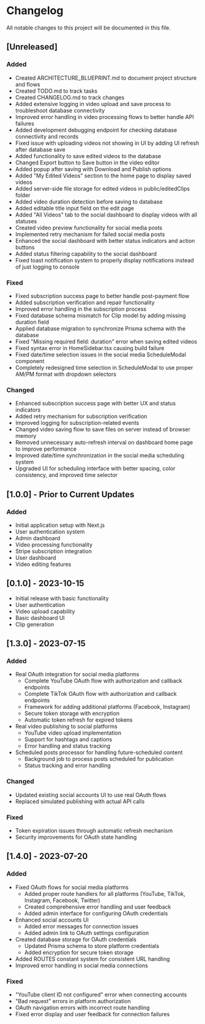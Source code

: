 # Changelog

All notable changes to this project will be documented in this file.

## [Unreleased]

### Added
- Created ARCHITECTURE_BLUEPRINT.md to document project structure and flows
- Created TODO.md to track tasks
- Created CHANGELOG.md to track changes
- Added extensive logging in video upload and save process to troubleshoot database connectivity
- Improved error handling in video processing flows to better handle API failures
- Added development debugging endpoint for checking database connectivity and records
- Fixed issue with uploading videos not showing in UI by adding UI refresh after database save
- Added functionality to save edited videos to the database
- Changed Export button to Save button in the video editor
- Added popup after saving with Download and Publish options
- Added "My Edited Videos" section to the home page to display saved videos
- Added server-side file storage for edited videos in public/editedClips folder
- Added video duration detection before saving to database
- Added editable title input field on the edit page
- Added "All Videos" tab to the social dashboard to display videos with all statuses
- Created video preview functionality for social media posts
- Implemented retry mechanism for failed social media posts
- Enhanced the social dashboard with better status indicators and action buttons
- Added status filtering capability to the social dashboard
- Fixed toast notification system to properly display notifications instead of just logging to console

### Fixed
- Fixed subscription success page to better handle post-payment flow
- Added subscription verification and repair functionality
- Improved error handling in the subscription process
- Fixed database schema mismatch for Clip model by adding missing duration field
- Applied database migration to synchronize Prisma schema with the database
- Fixed "Missing required field: duration" error when saving edited videos
- Fixed syntax error in HomeSidebar.tsx causing build failure
- Fixed date/time selection issues in the social media ScheduleModal component
- Completely redesigned time selection in ScheduleModal to use proper AM/PM format with dropdown selectors

### Changed
- Enhanced subscription success page with better UX and status indicators
- Added retry mechanism for subscription verification
- Improved logging for subscription-related events
- Changed video saving flow to save files on server instead of browser memory
- Removed unnecessary auto-refresh interval on dashboard home page to improve performance
- Improved date/time synchronization in the social media scheduling system
- Upgraded UI for scheduling interface with better spacing, color consistency, and improved time selector

## [1.0.0] - Prior to Current Updates

### Added
- Initial application setup with Next.js
- User authentication system
- Admin dashboard
- Video processing functionality
- Stripe subscription integration
- User dashboard
- Video editing features 

## [0.1.0] - 2023-10-15
- Initial release with basic functionality
- User authentication
- Video upload capability
- Basic dashboard UI
- Clip generation 

## [1.3.0] - 2023-07-15

### Added
- Real OAuth integration for social media platforms
  - Complete YouTube OAuth flow with authorization and callback endpoints
  - Complete TikTok OAuth flow with authorization and callback endpoints
  - Framework for adding additional platforms (Facebook, Instagram)
  - Secure token storage with encryption
  - Automatic token refresh for expired tokens
- Real video publishing to social platforms
  - YouTube video upload implementation
  - Support for hashtags and captions
  - Error handling and status tracking
- Scheduled posts processor for handling future-scheduled content
  - Background job to process posts scheduled for publication
  - Status tracking and error handling

### Changed
- Updated existing social accounts UI to use real OAuth flows
- Replaced simulated publishing with actual API calls

### Fixed
- Token expiration issues through automatic refresh mechanism
- Security improvements for OAuth state handling 

## [1.4.0] - 2023-07-20

### Added
- Fixed OAuth flows for social media platforms
  - Added proper route handlers for all platforms (YouTube, TikTok, Instagram, Facebook, Twitter)
  - Created comprehensive error handling and user feedback
  - Added admin interface for configuring OAuth credentials
- Enhanced social accounts UI
  - Added error messages for connection issues
  - Added admin link to OAuth settings configuration
- Created database storage for OAuth credentials
  - Updated Prisma schema to store platform credentials
  - Added encryption for secure token storage
- Added ROUTES constant system for consistent URL handling
- Improved error handling in social media connections

### Fixed
- "YouTube client ID not configured" error when connecting accounts
- "Bad request" errors in platform authorization
- OAuth navigation errors with incorrect route handling
- Fixed error display and user feedback for connection failures 